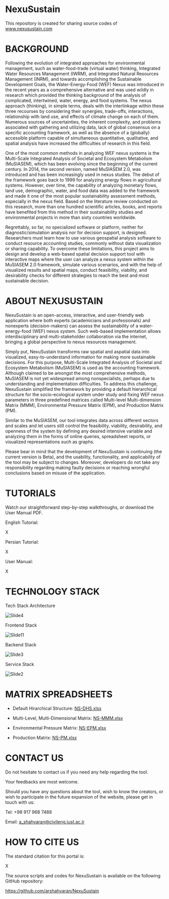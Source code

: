 # NexuSustain
This repository is created for sharing source codes of www.nexusustain.com


# BACKGROUND
Following the evolution of integrated approaches for environmental management, such as water-food-trade (virtual water) thinking, Integrated Water Resources Management (IWRM), and Integrated Natural Resources Management (INRM), and towards accomplishing the Sustainable Development Goals, the Water-Energy-Food (WEF) Nexus was introduced in the recent years as a comprehensive alternative and was used wildly in research which provided the thinking background of the analysis of complicated, intertwined, water, energy, and food systems. The nexus approach (thinking), in simple terms, deals with the interlinkage within these three recourses by considering their synergies, trade-offs, interactions, relationship with land use, and effects of climate change on each of them. Numerous sources of uncertainties, the inherent complexity, and problems associated with gathering and utilizing data, lack of global consensus on a specific accounting framework, as well as the absence of a (globally) accessible platform capable of simultaneous quantitative, qualitative, and spatial analysis have increased the difficulties of research in this field.

One of the most common methods in analyzing WEF nexus systems is the Multi-Scale Integrated Analysis of Societal and Ecosystem Metabolism (MuSIASEM), which has been evolving since the beginning of the current century. In 2014, the second version, named MuSIASEM 2.0, was introduced and has been increasingly used in nexus studies. The debut of the framework goes back to 1999 for analyzing energy flows in agricultural systems. However, over time, the capability of analyzing monetary flows, land use, demographic, water, and food data was added to the framework and made it one of the most popular sustainability assessment methods, especially in the nexus field. Based on the literature review conducted on this research, more than one hundred scientific articles, books, and reports have benefited from this method in their sustainability studies and environmental projects in more than sixty countries worldwide.

Regrettably, so far, no specialized software or platform, neither for diagnostic/simulation analysis nor for decision support, is designed. Researchers must learn how to use various geospatial analysis software to conduct resource accounting studies, commonly without data visualization or sharing capability. To overcome these limitations, this project aims to design and develop a web-based spatial decision support tool with interactive maps where the user can analyze a nexus system within the MuSIASEM 2.0 framework, simulate various scenarios, and with the help of visualized results and spatial maps, conduct feasibility, viability, and desirability checks for different strategies to reach the best and most sustainable decision.


# ABOUT NEXUSUSTAIN
NexuSustain is an open-access, interactive, and user-friendly web application where both experts (academicians and professionals) and nonexperts (decision-makers) can assess the sustainability of a water-energy-food (WEF) nexus system. Such web-based implementation allows interdisciplinary and multi-stakeholder collaboration via the internet, bringing a global perspective to nexus resources management. 

Simply put, NexuSustain transforms raw spatial and aspatial data into visualized, easy-to-understand information for making more sustainable decisions. For this purpose, Multi-Scale Integrated Analysis of Societal and Ecosystem Metabolism (MuSIASEM) is used as the accounting framework. Although claimed to be amongst the most comprehensive methods, MuSIASEM is not yet widespread among nonspecialists, perhaps due to understanding and implementation difficulties. To address this challenge, NexuSustain simplified the framework by providing a default hierarchical structure for the socio-ecological system under study and fixing WEF nexus parameters in three predefined matrices called Multi-level Multi-dimension Matrix (MMM), Environmental Pressure Matrix (EPM), and Production Matrix (PM). 

Similar to the MuSIASEM, our tool integrates data across different sectors and scales and let users still control the feasibility, viability, desirability, and openness of the system by defining any desired intensive variable and analyzing them in the forms of online queries, spreadsheet reports, or visualized representations such as graphs.

Please bear in mind that the development of NexuSustain is continuing (the current version is Beta), and the usability, functionality, and applicability of the tool may be subject to changes. Moreover, developers do not take any responsibility regarding making faulty decisions or reaching wrongful conclusions based on misuse of the application.


# TUTORIALS
Watch our straightforward step-by-step walkthroughs, or download the User Manual PDF.

English Tutorial:

X

Persian Tutorial:

X

User Manual:

X


# TECHNOLOGY STACK


Tech Stack Architecture


![Slide4](https://user-images.githubusercontent.com/61093183/126519961-7818a733-5bd5-44cd-be82-7d5ce2eb2c5a.PNG)


Frontend Stack


![Slide11](https://user-images.githubusercontent.com/61093183/126520090-0259be97-f911-4f12-83de-602d38217b1c.PNG)


Backend Stack


![Slide3](https://user-images.githubusercontent.com/61093183/126520158-0f1e37f8-f04d-4607-bae1-4fffa51371a5.PNG)


Service Stack


![Slide2](https://user-images.githubusercontent.com/61093183/126520225-7a54ef99-285a-4da4-bc4d-5046e40f7e5e.PNG)


# MATRIX SPREADSHEETS

* Default Hirarchical Structure:
[NS-DHS.xlsx](https://github.com/arshahvaran/NexuSustain/files/6911077/NS-DHS.xlsx)

* Multi-Level, Multi-Dimensional Matrix:
[NS-MMM.xlsx](https://github.com/arshahvaran/NexuSustain/files/6911081/NS-MMM.xlsx)

* Environmental Pressure Matrix:
[NS-EPM.xlsx](https://github.com/arshahvaran/NexuSustain/files/6911078/NS-EPM.xlsx)

* Production Matrix: 
[NS-PM.xlsx](https://github.com/arshahvaran/NexuSustain/files/6911080/NS-PM.xlsx)


# CONTACT US
Do not hesitate to contact us if you need any help regarding the tool. 

Your feedbacks are most welcome.

Should you have any questions about the tool, wish to know the creators, or wish to participate in the future expansion of the website, please get in touch with us:

Tel: +98 917 968 7488

Email: a_shahvaran@civileng.iust.ac.ir


# HOW TO CITE US
The standard citation for this portal is:

X

The source scripts and codes for NexuSustain is available on the following GitHub repository:

https://github.com/arshahvaran/NexuSustain

